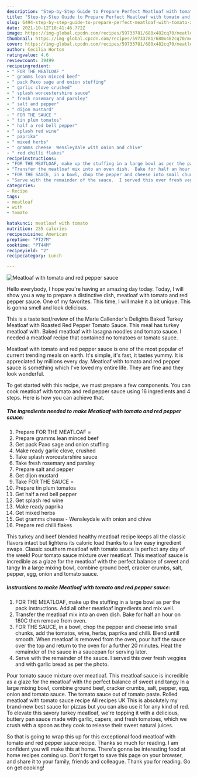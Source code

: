 ```yaml
---
description: "Step-by-Step Guide to Prepare Perfect Meatloaf with tomato and red pepper sauce"
title: "Step-by-Step Guide to Prepare Perfect Meatloaf with tomato and red pepper sauce"
slug: 6494-step-by-step-guide-to-prepare-perfect-meatloaf-with-tomato-and-red-pepper-sauce
date: 2021-10-12T10:41:46.772Z
image: https://img-global.cpcdn.com/recipes/59733781/680x482cq70/meatloaf-with-tomato-and-red-pepper-sauce-recipe-main-photo.jpg
thumbnail: https://img-global.cpcdn.com/recipes/59733781/680x482cq70/meatloaf-with-tomato-and-red-pepper-sauce-recipe-main-photo.jpg
cover: https://img-global.cpcdn.com/recipes/59733781/680x482cq70/meatloaf-with-tomato-and-red-pepper-sauce-recipe-main-photo.jpg
author: Cecilia Horton
ratingvalue: 4.6
reviewcount: 39499
recipeingredient:
- " FOR THE MEATLOAF "
- " gramms lean minced beef"
- " pack Paxo sage and onion stuffing"
- " garlic clove crushed"
- " splash worcestershire sauce"
- " fresh rosemary and parsley"
- " salt and pepper"
- " dijon mustard"
- " FOR THE SAUCE "
- " tin plum tomatos"
- " half a red bell pepper"
- " splash red wine"
- " paprika"
- " mixed herbs"
- " gramms cheese  Wensleydale with onion and chive"
- " red chilli flakes"
recipeinstructions:
- "FOR THE MEATLOAF, make up the stuffing in a large bowl as per the pack instructions.  Add all other meatloaf ingredients and mix well."
- "Transfer the meatloaf mix into an oven dish.  Bake for half an hour on 180C then remove from oven."
- "FOR THE SAUCE, in a bowl, chop the pepper and cheese into small chunks, add the tomatos, wine, herbs, paprika and chilli.  Blend untill smooth.  When meatloaf is removed from the oven, pour half the sauce over the top and return to the oven for a further 20 minutes.  Heat the remainder of the sauce in a saucepan for serving later."
- "Serve with the remainder of the sauce.  I served this over fresh veggies and with garlic bread as per the photo."
categories:
- Recipe
tags:
- meatloaf
- with
- tomato

katakunci: meatloaf with tomato 
nutrition: 255 calories
recipecuisine: American
preptime: "PT27M"
cooktime: "PT44M"
recipeyield: "2"
recipecategory: Lunch

---
```



![Meatloaf with tomato and red pepper sauce](https://img-global.cpcdn.com/recipes/59733781/680x482cq70/meatloaf-with-tomato-and-red-pepper-sauce-recipe-main-photo.jpg)

Hello everybody, I hope you're having an amazing day today. Today, I will show you a way to prepare a distinctive dish, meatloaf with tomato and red pepper sauce. One of my favorites. This time, I will make it a bit unique. This is gonna smell and look delicious.

This is a taste test/review of the Marie Callender&#39;s Delights Baked Turkey Meatloaf with Roasted Red Pepper Tomato Sauce. This meal has turkey meatloaf with. Baked meatloaf with lasagna noodles and tomato sauce. I needed a meatloaf recipe that contained no tomatoes or tomato sauce.

Meatloaf with tomato and red pepper sauce is one of the most popular of current trending meals on earth. It's simple, it's fast, it tastes yummy. It is appreciated by millions every day. Meatloaf with tomato and red pepper sauce is something which I've loved my entire life. They are fine and they look wonderful.


To get started with this recipe, we must prepare a few components. You can cook meatloaf with tomato and red pepper sauce using 16 ingredients and 4 steps. Here is how you can achieve that.

<!--inarticleads1-->

##### The ingredients needed to make Meatloaf with tomato and red pepper sauce:

1. Prepare  FOR THE MEATLOAF =
1. Prepare  gramms lean minced beef
1. Get  pack Paxo sage and onion stuffing
1. Make ready  garlic clove, crushed
1. Take  splash worcestershire sauce
1. Take  fresh rosemary and parsley
1. Prepare  salt and pepper
1. Get  dijon mustard
1. Take  FOR THE SAUCE =
1. Prepare  tin plum tomatos
1. Get  half a red bell pepper
1. Get  splash red wine
1. Make ready  paprika
1. Get  mixed herbs
1. Get  gramms cheese - Wensleydale with onion and chive
1. Prepare  red chilli flakes


This turkey and beef blended healthy meatloaf recipe keeps all the classic flavors intact but lightens its caloric load thanks to a few easy ingredient swaps. Classic southern meatloaf with tomato sauce is perfect any day of the week! Pour tomato sauce mixture over meatloaf. This meatloaf sauce is incredible as a glaze for the meatloaf with the perfect balance of sweet and tangy In a large mixing bowl, combine ground beef, cracker crumbs, salt, pepper, egg, onion and tomato sauce. 

<!--inarticleads2-->

##### Instructions to make Meatloaf with tomato and red pepper sauce:

1. FOR THE MEATLOAF, make up the stuffing in a large bowl as per the pack instructions.  Add all other meatloaf ingredients and mix well.
1. Transfer the meatloaf mix into an oven dish.  Bake for half an hour on 180C then remove from oven.
1. FOR THE SAUCE, in a bowl, chop the pepper and cheese into small chunks, add the tomatos, wine, herbs, paprika and chilli.  Blend untill smooth.  When meatloaf is removed from the oven, pour half the sauce over the top and return to the oven for a further 20 minutes.  Heat the remainder of the sauce in a saucepan for serving later.
1. Serve with the remainder of the sauce.  I served this over fresh veggies and with garlic bread as per the photo.


Pour tomato sauce mixture over meatloaf. This meatloaf sauce is incredible as a glaze for the meatloaf with the perfect balance of sweet and tangy In a large mixing bowl, combine ground beef, cracker crumbs, salt, pepper, egg, onion and tomato sauce. The tomato sauce out of tomato paste. Rolled meatloaf with tomato sauce recipe All recipes UK This is absolutely my brand-new best sauce for pizzas but you can also use it for any kind of red. To elevate this savory turkey meatloaf, we&#39;re topping it with a delicious, buttery pan sauce made with garlic, capers, and fresh tomatoes, which we crush with a spoon as they cook to release their sweet natural juices. 

So that is going to wrap this up for this exceptional food meatloaf with tomato and red pepper sauce recipe. Thanks so much for reading. I am confident you will make this at home. There's gonna be interesting food at home recipes coming up. Don't forget to save this page on your browser, and share it to your family, friends and colleague. Thank you for reading. Go on get cooking!
